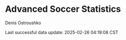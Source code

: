 # Advanced Soccer Statistics
Denis Ostroushko

<!-- gfm -->

Last successful data update: 2025-02-26 04:19:08 CST
